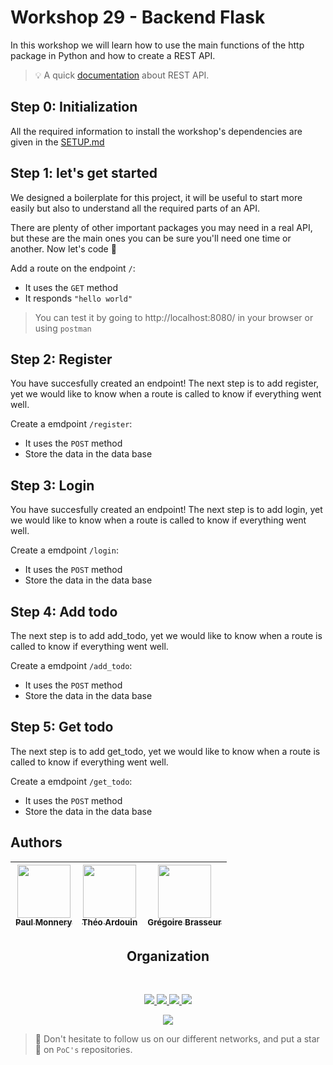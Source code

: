 # Workshop 29 - Backend Flask

In this workshop we will learn how to use the main functions of the http package in Python and how to create a REST API.

> :bulb: A quick [documentation](https://www.ibm.com/cloud/learn/rest-apis) about REST API.
## Step 0: Initialization

All the required information to install the workshop's dependencies are given in the [SETUP.md](./SETUP.md)

## Step 1: let's get started

We designed a boilerplate for this project, it will be useful to start more easily but also to understand all the required parts of an API.  

There are plenty of other important packages you may need in a real API, but these are the main ones you can be sure you'll need one time or another. Now let's code :rocket:

Add a route on the endpoint `/`:
- It uses the `GET` method
- It responds `"hello world"`

> You can test it by going to http://localhost:8080/ in your browser or using `postman`

## Step 2: Register

You have succesfully created an endpoint!
The next step is to add register, yet we would like to know when a route is called to know if everything went well.

Create a emdpoint `/register`:
- It uses the `POST` method
- Store the data in the data base


## Step 3: Login

You have succesfully created an endpoint!
The next step is to add login, yet we would like to know when a route is called to know if everything went well.

Create a emdpoint `/login`:
- It uses the `POST` method
- Store the data in the data base

## Step 4: Add todo

The next step is to add add_todo, yet we would like to know when a route is called to know if everything went well.

Create a emdpoint `/add_todo`:
- It uses the `POST` method
- Store the data in the data base

## Step 5: Get todo

The next step is to add get_todo, yet we would like to know when a route is called to know if everything went well.

Create a emdpoint `/get_todo`:
- It uses the `POST` method
- Store the data in the data base

## Authors

| [<img src="https://github.com/PaulMonnery.png?size=85" width=85><br><sub>Paul Monnery</sub>](https://github.com/PaulMonnery) | [<img src="https://github.com/Qwexta.png?size=85" width=85><br><sub>Théo Ardouin</sub>](https://github.com/Qwexta) | [<img src="https://github.com/lerimeur.png?size=85" width=85><br><sub>Grégoire Brasseur</sub>](https://github.com/lerimeur)
| :---: | :---: | :---: |
<h2 align=center>
Organization
</h2>
<br/>
<p align='center'>
    <a href="https://www.linkedin.com/company/pocinnovation/mycompany/">
        <img src="https://img.shields.io/badge/LinkedIn-0077B5?style=for-the-badge&logo=linkedin&logoColor=white">
    </a>
    <a href="https://www.instagram.com/pocinnovation/">
        <img src="https://img.shields.io/badge/Instagram-E4405F?style=for-the-badge&logo=instagram&logoColor=white">
    </a>
    <a href="https://twitter.com/PoCInnovation">
        <img src="https://img.shields.io/badge/Twitter-1DA1F2?style=for-the-badge&logo=twitter&logoColor=white">
    </a>
    <a href="https://discord.com/invite/Yqq2ADGDS7">
        <img src="https://img.shields.io/badge/Discord-7289DA?style=for-the-badge&logo=discord&logoColor=white">
    </a>
</p>
<p align=center>
    <a href="https://www.poc-innovation.fr/">
        <img src="https://img.shields.io/badge/WebSite-1a2b6d?style=for-the-badge&logo=GitHub Sponsors&logoColor=white">
    </a>
</p>

> :rocket: Don't hesitate to follow us on our different networks, and put a star 🌟 on `PoC's` repositories.